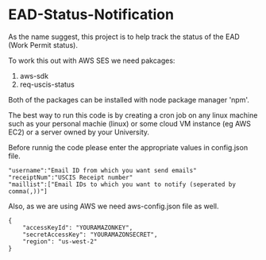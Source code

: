 # EAD-Status-Notification
As the name suggest, this project is to help track the status of the EAD (Work Permit status). 

To work this out with AWS SES we need pakcages:

1. aws-sdk
2. req-uscis-status

Both of the packages can be installed with node package manager 'npm'.  

The best way to run this code is by creating a cron job on any linux machine such as your personal machie (linux) or some cloud VM instance (eg AWS EC2) or a server owned by your University.

Before runnig the code please enter the appropriate values in config.json file.

    "username":"Email ID from which you want send emails"
    "receiptNum":"USCIS Receipt number"
    "maillist":["Email IDs to which you want to notify (seperated by comma(,))"] 

Also, as we are using AWS we need aws-config.json file as well.

    { 
        "accessKeyId": "YOURAMAZONKEY", 
        "secretAccessKey": "YOURAMAZONSECRET", 
        "region": "us-west-2" 
    }